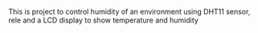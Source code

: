This is project to control humidity of an environment using DHT11 sensor, rele and a LCD display to show temperature and humidity

